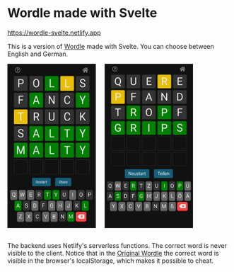 # Wordle made with Svelte

https://wordle-svelte.netlify.app

This is a version of [Wordle](https://www.powerlanguage.co.uk/wordle/) made with Svelte. You can choose between English and German.

<div style="display:flex;gap:20px">
<img src="./public/img/screenshot.png" width="200px">
<img src="./public/img/screenshot-de.png" width="200px">
</div>
<br>
 
The backend uses Netlify's serverless functions. The correct word is never visible to the client. Notice that in the [Original Wordle](https://www.powerlanguage.co.uk/wordle/) the correct word is visible in the browser's localStorage, which makes it possible to cheat.
